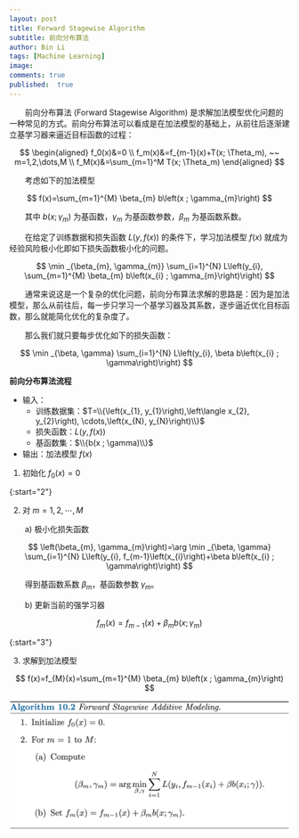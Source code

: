 ```yaml
---
layout: post
title: Forward Stagewise Algorithm
subtitle: 前向分布算法
author: Bin Li
tags: [Machine Learning]
image: 
comments: true
published:  true
---
```


　　前向分布算法 (Forward Stagewise Algorithm) 是求解加法模型优化问题的一种常见的方式。前向分布算法可以看成是在加法模型的基础上，从前往后逐渐建立基学习器来逼近目标函数的过程：

$$
\begin{aligned}
f_0(x)&=0 \\
f_m(x)&=f_{m-1}(x)+T(x; \Theta_m), ~~ m=1,2,\dots,M \\
f_M(x)&=\sum_{m=1}^M T(x; \Theta_m)
\end{aligned}
$$

　　考虑如下的加法模型

$$
f(x)=\sum_{m=1}^{M} \beta_{m} b\left(x ; \gamma_{m}\right)
$$

　　其中 $b\left(x ; \gamma_{m}\right)$ 为基函数，$\gamma_{m}$ 为基函数参数，$\beta_{m}$ 为基函数系数。

　　在给定了训练数据和损失函数 $L(y, f(x))$ 的条件下，学习加法模型 $f(x)$  就成为经验风险极小化即如下损失函数极小化的问题。

$$
\min _{\beta_{m}, \gamma_{m}} \sum_{i=1}^{N} L\left(y_{i}, \sum_{m=1}^{M} \beta_{m} b\left(x_{i} ; \gamma_{m}\right)\right)
$$

　　通常来说这是一个复杂的优化问题，前向分布算法求解的思路是：因为是加法模型，那么从前往后，每一步只学习一个基学习器及其系数，逐步逼近优化目标函数，那么就能简化优化的复杂度了。

　　那么我们就只要每步优化如下的损失函数：

$$
\min _{\beta, \gamma} \sum_{i=1}^{N} L\left(y_{i}, \beta b\left(x_{i} ; \gamma\right)\right)
$$

**前向分布算法流程**
* 输入：
    * 训练数据集：$T=\\{\left(x_{1}, y_{1}\right),\left\langle x_{2}, y_{2}\right), \cdots,\left(x_{N}, y_{N}\right)\\}$
    * 损失函数：$L(y, f(x))$
    * 基函数集：$\\{b(x ; \gamma)\\}$
* 输出：加法模型 $f(x)$

1. 初始化 $f_{0}(x)=0$

{:start="2"}

2. 对 $m=1,2, \cdots, M$

　　a) 极小化损失函数

$$
\left(\beta_{m}, \gamma_{m}\right)=\arg \min _{\beta, \gamma} \sum_{i=1}^{N} L\left(y_{i}, f_{m-1}\left(x_{i}\right)+\beta b\left(x_{i} ; \gamma\right)\right)
$$

　　得到基函数系数 $\beta_{m}$，基函数参数 $\gamma_{m}$。

　　b) 更新当前的强学习器

$$
f_{m}(x)=f_{m-1}(x)+\beta_{m} b\left(x ; \gamma_{m}\right)
$$

{:start="3"}

3. 求解到加法模型

$$
f(x)=f_{M}(x)=\sum_{m=1}^{M} \beta_{m} b\left(x ; \gamma_{m}\right)
$$


![-w778](/img/media/15602413685705.jpg)

